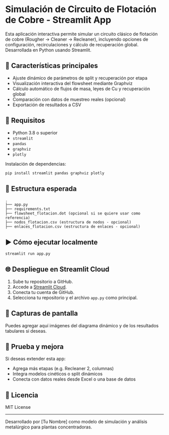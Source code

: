 # Simulación de Circuito de Flotación de Cobre - Streamlit App

Esta aplicación interactiva permite simular un circuito clásico de flotación de cobre (Rougher → Cleaner → Recleaner), incluyendo opciones de configuración, recirculaciones y cálculo de recuperación global. Desarrollada en Python usando Streamlit.

## 🚀 Características principales
- Ajuste dinámico de parámetros de split y recuperación por etapa
- Visualización interactiva del flowsheet mediante Graphviz
- Cálculo automático de flujos de masa, leyes de Cu y recuperación global
- Comparación con datos de muestreo reales (opcional)
- Exportación de resultados a CSV

## 🧰 Requisitos
- Python 3.8 o superior
- `streamlit`
- `pandas`
- `graphviz`
- `plotly`

Instalación de dependencias:
```bash
pip install streamlit pandas graphviz plotly
```

## 📂 Estructura esperada
```
.
├── app.py
├── requirements.txt
├── flowsheet_flotacion.dot (opcional si se quiere usar como referencia)
├── nodos_flotacion.csv (estructura de nodos - opcional)
├── enlaces_flotacion.csv (estructura de enlaces - opcional)
```

## ▶️ Cómo ejecutar localmente
```bash
streamlit run app.py
```

## 🌐 Despliegue en Streamlit Cloud
1. Sube tu repositorio a GitHub.
2. Accede a [Streamlit Cloud](https://streamlit.io/cloud).
3. Conecta tu cuenta de GitHub.
4. Selecciona tu repositorio y el archivo `app.py` como principal.

## 📸 Capturas de pantalla
Puedes agregar aquí imágenes del diagrama dinámico y de los resultados tabulares si deseas.

## 🧪 Prueba y mejora
Si deseas extender esta app:
- Agrega más etapas (e.g. Recleaner 2, columnas)
- Integra modelos cinéticos o split dinámicos
- Conecta con datos reales desde Excel o una base de datos

## 📄 Licencia
MIT License

---

Desarrollado por [Tu Nombre] como modelo de simulación y análisis metalúrgico para plantas concentradoras.